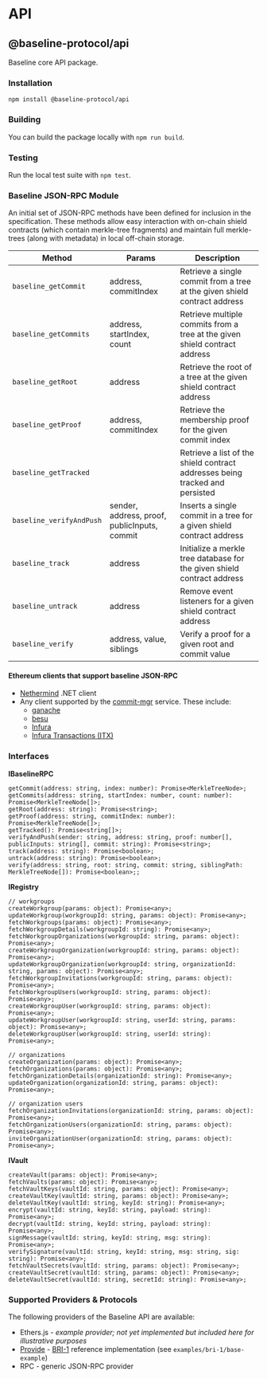 # API

## @baseline-protocol/api

Baseline core API package.

### Installation

`npm install @baseline-protocol/api`

### Building

You can build the package locally with `npm run build`.

### Testing

Run the local test suite with `npm test`.

### Baseline JSON-RPC Module

An initial set of JSON-RPC methods have been defined for inclusion in the specification. These methods allow easy interaction with on-chain shield contracts (which contain merkle-tree fragments) and maintain full merkle-trees (along with metadata) in local off-chain storage.

| Method                   | Params                                       | Description                                                                  |
| ------------------------ | -------------------------------------------- | ---------------------------------------------------------------------------- |
| `baseline_getCommit`     | address, commitIndex                         | Retrieve a single commit from a tree at the given shield contract address    |
| `baseline_getCommits`    | address, startIndex, count                   | Retrieve multiple commits from a tree at the given shield contract address   |
| `baseline_getRoot`       | address                                      | Retrieve the root of a tree at the given shield contract address             |
| `baseline_getProof`      | address, commitIndex                         | Retrieve the membership proof for the given commit index                     |
| `baseline_getTracked`    |                                              | Retrieve a list of the shield contract addresses being tracked and persisted |
| `baseline_verifyAndPush` | sender, address, proof, publicInputs, commit | Inserts a single commit in a tree for a given shield contract address        |
| `baseline_track`         | address                                      | Initialize a merkle tree database for the given shield contract address      |
| `baseline_untrack`       | address                                      | Remove event listeners for a given shield contract address                   |
| `baseline_verify`        | address, value, siblings                     | Verify a proof for a given root and commit value                             |

#### Ethereum clients that support baseline JSON-RPC

* [Nethermind](https://github.com/NethermindEth/nethermind) .NET client
* Any client supported by the [commit-mgr](https://github.com/ethereum-oasis/baseline/tree/master/examples/bri-2/commit-mgr) service. These include:
  * [ganache](https://github.com/trufflesuite/ganache)
  * [besu](https://github.com/hyperledger/besu)
  * [Infura](https://infura.io/docs/ethereum)
  * [Infura Transactions (ITX)](https://infura.io/docs/transactions)

### Interfaces

**IBaselineRPC**

```
getCommit(address: string, index: number): Promise<MerkleTreeNode>;
getCommits(address: string, startIndex: number, count: number): Promise<MerkleTreeNode[]>;
getRoot(address: string): Promise<string>;
getProof(address: string, commitIndex: number): Promise<MerkleTreeNode[]>;
getTracked(): Promise<string[]>;
verifyAndPush(sender: string, address: string, proof: number[], publicInputs: string[], commit: string): Promise<string>;
track(address: string): Promise<boolean>;
untrack(address: string): Promise<boolean>;
verify(address: string, root: string, commit: string, siblingPath: MerkleTreeNode[]): Promise<boolean>;;
```

**IRegistry**

```
// workgroups
createWorkgroup(params: object): Promise<any>;
updateWorkgroup(workgroupId: string, params: object): Promise<any>;
fetchWorkgroups(params: object): Promise<any>;
fetchWorkgroupDetails(workgroupId: string): Promise<any>;
fetchWorkgroupOrganizations(workgroupId: string, params: object): Promise<any>;
createWorkgroupOrganization(workgroupId: string, params: object): Promise<any>;
updateWorkgroupOrganization(workgroupId: string, organizationId: string, params: object): Promise<any>;
fetchWorkgroupInvitations(workgroupId: string, params: object): Promise<any>;
fetchWorkgroupUsers(workgroupId: string, params: object): Promise<any>;
createWorkgroupUser(workgroupId: string, params: object): Promise<any>;
updateWorkgroupUser(workgroupId: string, userId: string, params: object): Promise<any>;
deleteWorkgroupUser(workgroupId: string, userId: string): Promise<any>;

// organizations
createOrganization(params: object): Promise<any>;
fetchOrganizations(params: object): Promise<any>;
fetchOrganizationDetails(organizationId: string): Promise<any>;
updateOrganization(organizationId: string, params: object): Promise<any>;

// organization users
fetchOrganizationInvitations(organizationId: string, params: object): Promise<any>;
fetchOrganizationUsers(organizationId: string, params: object): Promise<any>;
inviteOrganizationUser(organizationId: string, params: object): Promise<any>;
```

**IVault**

```
createVault(params: object): Promise<any>;
fetchVaults(params: object): Promise<any>;
fetchVaultKeys(vaultId: string, params: object): Promise<any>;
createVaultKey(vaultId: string, params: object): Promise<any>;
deleteVaultKey(vaultId: string, keyId: string): Promise<any>;
encrypt(vaultId: string, keyId: string, payload: string): Promise<any>;
decrypt(vaultId: string, keyId: string, payload: string): Promise<any>;
signMessage(vaultId: string, keyId: string, msg: string): Promise<any>;
verifySignature(vaultId: string, keyId: string, msg: string, sig: string): Promise<any>;
fetchVaultSecrets(vaultId: string, params: object): Promise<any>;
createVaultSecret(vaultId: string, params: object): Promise<any>;
deleteVaultSecret(vaultId: string, secretId: string): Promise<any>;
```

### Supported Providers & Protocols

The following providers of the Baseline API are available:

* Ethers.js - _example provider; not yet implemented but included here for illustrative purposes_
* [Provide](https://provide.services) - [BRI-1](../../bri/bri-1/) reference implementation (see `examples/bri-1/base-example`)
* RPC - generic JSON-RPC provider

